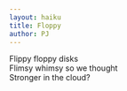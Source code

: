 ```yaml
---
layout: haiku
title: Floppy
author: PJ
---
```


Flippy floppy disks<br>
Flimsy whimsy so we thought<br>
Stronger in the cloud?<br>
